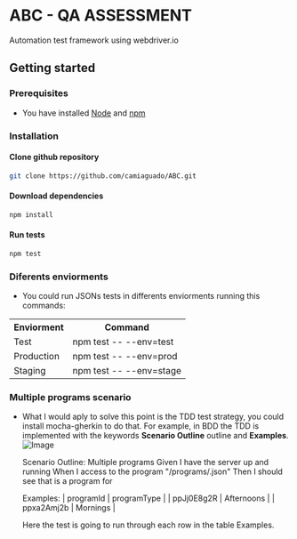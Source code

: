 # ABC - QA ASSESSMENT
Automation test framework using webdriver.io

## Getting started
### Prerequisites
 - You have installed [Node](https://nodejs.org/en/download/) and [npm](https://www.npmjs.com/get-npm)
 
### Installation
#### Clone github repository
```bash
git clone https://github.com/camiaguado/ABC.git
```
#### Download dependencies
```bash
npm install
```
#### Run tests
```bash
npm test
```

### Diferents enviorments
- You could run JSONs tests in differents enviorments running this commands:
<table>
  <tr>
    <th>Enviorment</th><th>Command</th>
  </tr>
  <tr>
    <td>Test</td><td>npm test -- --env=test</td>
  </tr>
  <tr>
    <td>Production</td><td>npm test -- --env=prod</td>
  </tr>
  <tr>
    <td>Staging</td><td>npm test -- --env=stage</td>
  </tr>
</table>


### Multiple programs scenario
- What I would aply to solve this point is the TDD test strategy, you could install mocha-gherkin to do that.
  For example, in BDD the TDD is implemented with the keywords **Scenario Outline** outline and **Examples**.
  ![Image](https://prnt.sc/izzz7t "Multiprograms")
 
     Scenario Outline: Multiple programs 
            Given I have the server up and running
            When I access to the program "/programs/<programId>.json"
            Then I should see that is a program for <programType>

     Examples:
            | programId  | programType |
            | ppJj0E8g2R | Afternoons  |
            | ppxa2Amj2b | Mornings    |
            
            
            
            
   Here the test is going to run through each row in the table Examples.
